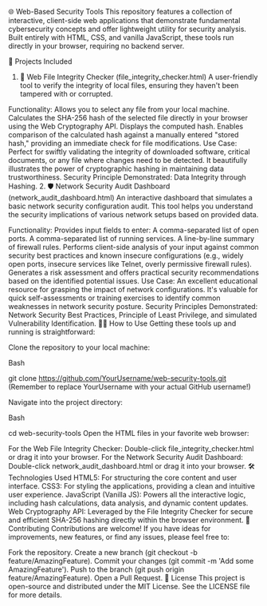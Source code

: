 🌐 Web-Based Security Tools
This repository features a collection of interactive, client-side web applications that demonstrate fundamental cybersecurity concepts and offer lightweight utility for security analysis. Built entirely with HTML, CSS, and vanilla JavaScript, these tools run directly in your browser, requiring no backend server.

🚀 Projects Included
1. 🔐 Web File Integrity Checker (file_integrity_checker.html)
A user-friendly tool to verify the integrity of local files, ensuring they haven't been tampered with or corrupted.

Functionality:
Allows you to select any file from your local machine.
Calculates the SHA-256 hash of the selected file directly in your browser using the Web Cryptography API.
Displays the computed hash.
Enables comparison of the calculated hash against a manually entered "stored hash," providing an immediate check for file modifications.
Use Case: Perfect for swiftly validating the integrity of downloaded software, critical documents, or any file where changes need to be detected. It beautifully illustrates the power of cryptographic hashing in maintaining data trustworthiness.
Security Principle Demonstrated: Data Integrity through Hashing.
2. 🛡️ Network Security Audit Dashboard (network_audit_dashboard.html)
An interactive dashboard that simulates a basic network security configuration audit. This tool helps you understand the security implications of various network setups based on provided data.

Functionality:
Provides input fields to enter:
A comma-separated list of open ports.
A comma-separated list of running services.
A line-by-line summary of firewall rules.
Performs client-side analysis of your input against common security best practices and known insecure configurations (e.g., widely open ports, insecure services like Telnet, overly permissive firewall rules).
Generates a risk assessment and offers practical security recommendations based on the identified potential issues.
Use Case: An excellent educational resource for grasping the impact of network configurations. It's valuable for quick self-assessments or training exercises to identify common weaknesses in network security posture.
Security Principles Demonstrated: Network Security Best Practices, Principle of Least Privilege, and simulated Vulnerability Identification.
🧑‍💻 How to Use
Getting these tools up and running is straightforward:

Clone the repository to your local machine:

Bash

git clone https://github.com/YourUsername/web-security-tools.git
(Remember to replace YourUsername with your actual GitHub username!)

Navigate into the project directory:

Bash

cd web-security-tools
Open the HTML files in your favorite web browser:

For the Web File Integrity Checker: Double-click file_integrity_checker.html or drag it into your browser.
For the Network Security Audit Dashboard: Double-click network_audit_dashboard.html or drag it into your browser.
🛠️ Technologies Used
HTML5: For structuring the core content and user interface.
CSS3: For styling the applications, providing a clean and intuitive user experience.
JavaScript (Vanilla JS): Powers all the interactive logic, including hash calculations, data analysis, and dynamic content updates.
Web Cryptography API: Leveraged by the File Integrity Checker for secure and efficient SHA-256 hashing directly within the browser environment.
🤝 Contributing
Contributions are welcome! If you have ideas for improvements, new features, or find any issues, please feel free to:

Fork the repository.
Create a new branch (git checkout -b feature/AmazingFeature).
Commit your changes (git commit -m 'Add some AmazingFeature').
Push to the branch (git push origin feature/AmazingFeature).
Open a Pull Request.
📄 License
This project is open-source and distributed under the MIT License. See the LICENSE file for more details.
